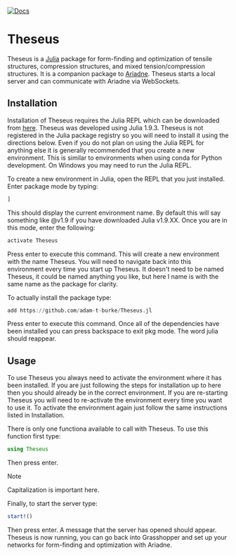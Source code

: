 [![Docs](https://img.shields.io/badge/docs-in_progress-red)](https://adam-t-burke.github.io/Theseus.jl/docs/build)
# Theseus

Theseus is a [Julia](https://julialang.org/) package for form-finding and optimization of tensile structures, compression structures, and mixed tension/compression structures. It is a companion package to [Ariadne](https://github.com/fibrous-tendencies/Ariadne). Theseus starts a local server and can communicate with Ariadne via WebSockets.

## Installation

Installation of Theseus requires the Julia REPL which can be downloaded from [here](https://julialang.org/downloads/). Theseus was developed using Julia 1.9.3. Theseus is not registered in the Julia package registry so you will need to install it using the directions below. Even if you do not plan on using the Julia REPL for anything else it is generally recommended that you create a new environment. This is similar to environments when using conda for Python development. On Windows you may need to run the Julia REPL.

To create a new environment in Julia, open the REPL that you just installed. Enter package mode by typing:

```julia
]
```

This should display the current environment name. By default this will say something like @v1.9 if you have downloaded Julia v1.9.XX. Once you are in this mode, enter the following:

```julia
activate Theseus
```

Press enter to execute this command. This will create a new environment with the name Theseus. You will need to navigate back into this environment every time you start up Theseus. It doesn't need to be named Theseus, it could be named anything you like, but here I name is with the same name as the package for clarity.

To actually install the package type:

```julia
add https://github.com/adam-t-burke/Theseus.jl
```

Press enter to execute this command. Once all of the dependencies have been installed you can press backspace to exit pkg mode. The word julia should reappear.

## Usage

To use Theseus you always need to activate the environment where it has been installed. If you are just following the steps for installation up to here then you should already be in the correct environment. If you are re-starting Theseus you will need to re-activate the environment every time you want to use it. To activate the environment again just follow the same instructions listed in Installation.

There is only one functiona available to call with Theseus. To use this function first type:

```julia
using Theseus
```

Then press enter.

> [!NOTE]
> Capitalization is important here.

Finally, to start the server type:

```julia
start!()
```

Then press enter. A message that the server has opened should appear. Theseus is now running, you can go back into Grasshopper and set up your networks for form-finding and optimization with Ariadne.
